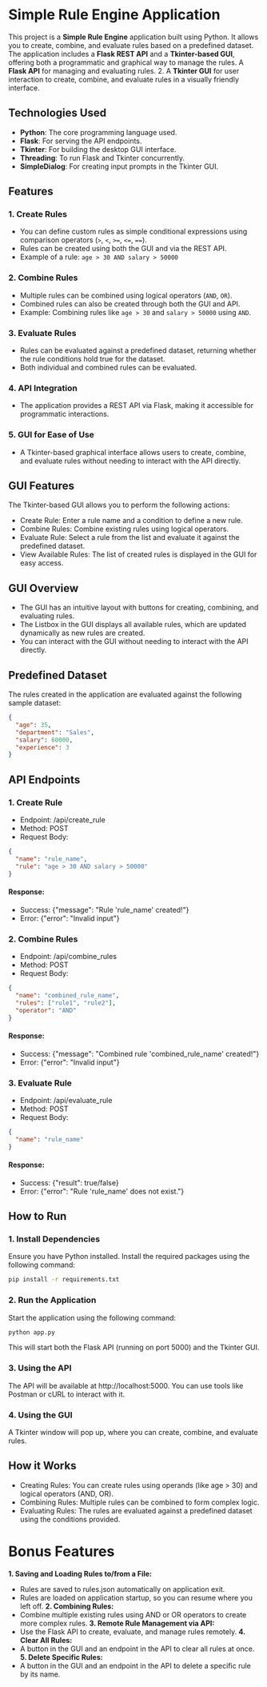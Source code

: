 # Simple Rule Engine Application

This project is a **Simple Rule Engine** application built using Python. It allows you to create, combine, and evaluate rules based on a predefined dataset. The application includes a **Flask REST API** and a **Tkinter-based GUI**, offering both a programmatic and graphical way to manage the rules.
A **Flask API** for managing and evaluating rules.
2. A **Tkinter GUI** for user interaction to create, combine, and evaluate rules in a visually friendly interface.

## Technologies Used

- **Python**: The core programming language used.
- **Flask**: For serving the API endpoints.
- **Tkinter**: For building the desktop GUI interface.
- **Threading**: To run Flask and Tkinter concurrently.
- **SimpleDialog**: For creating input prompts in the Tkinter GUI.
  
## Features

### 1. Create Rules
- You can define custom rules as simple conditional expressions using comparison operators (`>`, `<`, `>=`, `<=`, `==`).
- Rules can be created using both the GUI and via the REST API.
- Example of a rule: `age > 30 AND salary > 50000`

### 2. Combine Rules
- Multiple rules can be combined using logical operators (`AND`, `OR`).
- Combined rules can also be created through both the GUI and API.
- Example: Combining rules like `age > 30` and `salary > 50000` using `AND`.

### 3. Evaluate Rules
- Rules can be evaluated against a predefined dataset, returning whether the rule conditions hold true for the dataset.
- Both individual and combined rules can be evaluated.

### 4. API Integration
- The application provides a REST API via Flask, making it accessible for programmatic interactions.

### 5. GUI for Ease of Use
- A Tkinter-based graphical interface allows users to create, combine, and evaluate rules without needing to interact with the API directly.

## GUI Features
The Tkinter-based GUI allows you to perform the following actions:

- Create Rule: Enter a rule name and a condition to define a new rule.
- Combine Rules: Combine existing rules using logical operators.
- Evaluate Rule: Select a rule from the list and evaluate it against the predefined dataset.
- View Available Rules: The list of created rules is displayed in the GUI for easy access.
## GUI Overview
- The GUI has an intuitive layout with buttons for creating, combining, and evaluating rules.
- The Listbox in the GUI displays all available rules, which are updated dynamically as new rules are created.
- You can interact with the GUI without needing to interact with the API directly.

## Predefined Dataset

The rules created in the application are evaluated against the following sample dataset:

```json
{
  "age": 35,
  "department": "Sales",
  "salary": 60000,
  "experience": 3
}
```
## API Endpoints
### 1. Create Rule
- Endpoint: /api/create_rule
- Method: POST
- Request Body:
```json
{
  "name": "rule_name",
  "rule": "age > 30 AND salary > 50000"
}
```
#### Response:
- Success: {"message": "Rule 'rule_name' created!"}
- Error: {"error": "Invalid input"}
### 2. Combine Rules
- Endpoint: /api/combine_rules
- Method: POST
- Request Body:
```json
{
  "name": "combined_rule_name",
  "rules": ["rule1", "rule2"],
  "operator": "AND"
}
```
#### Response:
- Success: {"message": "Combined rule 'combined_rule_name' created!"}
- Error: {"error": "Invalid input"}
### 3. Evaluate Rule
- Endpoint: /api/evaluate_rule
- Method: POST
- Request Body:
```json
{
  "name": "rule_name"
}
```
#### Response:
- Success: {"result": true/false}
- Error: {"error": "Rule 'rule_name' does not exist."}

## How to Run
### 1. Install Dependencies
Ensure you have Python installed. Install the required packages using the following command:

```bash
pip install -r requirements.txt
```
### 2. Run the Application
Start the application using the following command:

```bash
python app.py
```
This will start both the Flask API (running on port 5000) and the Tkinter GUI.

### 3. Using the API
The API will be available at http://localhost:5000. You can use tools like Postman or cURL to interact with it.

### 4. Using the GUI
A Tkinter window will pop up, where you can create, combine, and evaluate rules.

## How it Works
- Creating Rules: You can create rules using operands (like age > 30) and logical operators (AND, OR).
- Combining Rules: Multiple rules can be combined to form complex logic.
- Evaluating Rules: The rules are evaluated against a predefined dataset using the conditions provided.

# Bonus Features
**1. Saving and Loading Rules to/from a File:**
- Rules are saved to rules.json automatically on application exit.
- Rules are loaded on application startup, so you can resume where you left off.
**2. Combining Rules:**
- Combine multiple existing rules using AND or OR operators to create more complex rules.
**3. Remote Rule Management via API:**
- Use the Flask API to create, evaluate, and manage rules remotely.
**4. Clear All Rules:**
- A button in the GUI and an endpoint in the API to clear all rules at once.
**5. Delete Specific Rules:**
- A button in the GUI and an endpoint in the API to delete a specific rule by its name.
